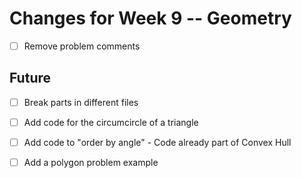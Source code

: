 # Changes for Week 9 -- Geometry

- [ ] Remove problem comments

## Future
- [ ] Break parts in different files
- [ ] Add code for the circumcircle of a triangle
- [ ] Add code to "order by angle" - Code already part of Convex Hull

- [ ] Add a polygon problem example
